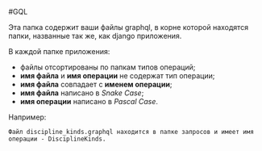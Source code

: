 #GQL


Этa папка содержит ваши файлы graphql, в корне которой находятся папки, названные так же, как django приложения.

В каждой папке приложения:
- файлы отсортированы по папкам типов операций;
- **имя файла** и **имя операции** не содержат тип операции;
- **имя файла** совпадает с **именем операции**;
- **имя файла** написано в *Snake Case*;
- **имя операции** написано в *Pascal Case*.

Например:
```
Файл discipline_kinds.graphql находится в папке запросов и имеет имя операции - DisciplineKinds.
```
